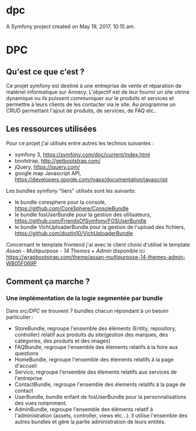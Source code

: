 dpc
===

A Symfony project created on May 19, 2017, 10:15 am.

# DPC

## Qu'est ce que c'est ?

Ce projet symfony est destiné à une entreprise de vente et réparation de matériel informatique sur Annecy. L'objectif est de leur fournir un site vitrine dynamique ou ils puissent communiquer sur le produits et services et permettre à leurs clients de les contacter via le site.
Au programme un CRUD permettant l'ajout de produits, de services, de FAQ etc..

## Les ressources utilisées

Pour ce projet j'ai utilisés entre autres les technos suivantes :
- symfony 3, https://symfony.com/doc/current/index.html
- bootstrap, http://getbootstrap.com/
- jQuery, https://jquery.com/
- google map Javascript API, https://developers.google.com/maps/documentation/javascript

Les bundles symfony "tiers" utilisés sont les suivants:
- le bundle coresphere pour la console, https://github.com/CoreSphere/ConsoleBundle
- le bundle fosUserBundle pour la gestion des utilisateurs, https://github.com/FriendsOfSymfony/FOSUserBundle
- le bundle VichUploaderBundle pour la gestion de l'upload des fichiers, https://github.com/dustin10/VichUploaderBundle

Concernant le template frontend j'ai avec le client choisi d'utilisé le template _Assan - Multipurpose - 14 Themes + Admin_ disponible ici https://wrapbootstrap.com/theme/assan-multipurpose-14-themes-admin-WB05F069P

## Comment ça marche ?

### Une implémentation de la logie segmentée par bundle

Dans _src/DPC_ se trouvent 7 bundles chacun répondant à un besoin particulier :
- StoreBundle, regroupe l'ensemble des éléments (Entity, repository, controller) relatif aux produits du site(gestion des marques, des catégories, des produits et des images)
- FAQBundle, regroupe l'ensemble des élements relatifs à la foire aux questions
- HomeBundle, regroupe l'ensemble des élements relatifs à la page d'accueil
- Service, regroupe l'ensemble des élements relatifs aux services de l'entreprise
- ContactBundle, regroupe l'ensemble des élements relatifs à la page de contact
- UserBundle, bundle enfant de fosUserBundle pour la personnalisations des vues notamment.
- AdminBundle, regroupe l'ensemble des éléments relatif à l'administration (assets, controller, views etc...). Il utilise l'ensemble des autres bundles et gère la partie administration de leurs entités.





